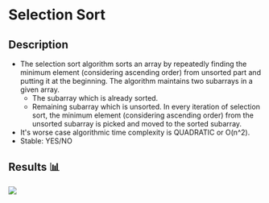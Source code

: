 Selection Sort
=======================

## Description

- The selection sort algorithm sorts an array by repeatedly finding the minimum element (considering ascending order) from unsorted part and putting it at the beginning. The algorithm maintains two subarrays in a given array.
  - The subarray which is already sorted. 
  - Remaining subarray which is unsorted.
In every iteration of selection sort, the minimum element (considering ascending order) from the unsorted subarray is picked and moved to the sorted subarray. 
- It's worse case algorithmic time complexity is QUADRATIC or O(n^2).
- Stable: YES/NO

## Results 📊

<img src="https://github.com/Vlajkovic01/Data-Structures-and-Algorithms-in-Java/blob/main/others/SelectionSort.gif" align=center>
